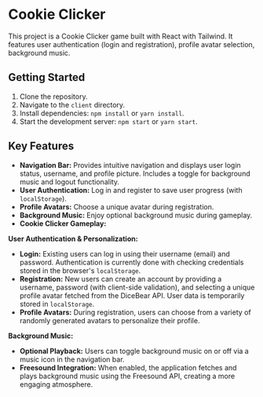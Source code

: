 # Cookie Clicker

This project is a Cookie Clicker game built with React with Tailwind. It features user authentication (login and registration), profile avatar selection, background music.

## Getting Started

1.  Clone the repository.
2.  Navigate to the `client` directory.
3.  Install dependencies: `npm install` or `yarn install`.
4.  Start the development server: `npm start` or `yarn start`.

## Key Features

* **Navigation Bar:** Provides intuitive navigation and displays user login status, username, and profile picture. Includes a toggle for background music and logout functionality.
* **User Authentication:** Log in and register to save user progress (with `localStorage`).
* **Profile Avatars:** Choose a unique avatar during registration.
* **Background Music:** Enjoy optional background music during gameplay.
* **Cookie Clicker Gameplay:**

**User Authentication & Personalization:**

* **Login:** Existing users can log in using their username (email) and password. Authentication is currently done with checking credentials stored in the browser's `localStorage`.
* **Registration:** New users can create an account by providing a username, password (with client-side validation), and selecting a unique profile avatar fetched from the DiceBear API. User data is temporarily stored in `localStorage`.
* **Profile Avatars:** During registration, users can choose from a variety of randomly generated avatars to personalize their profile.

**Background Music:**

* **Optional Playback:** Users can toggle background music on or off via a music icon in the navigation bar.
* **Freesound Integration:** When enabled, the application fetches and plays background music using the Freesound API, creating a more engaging atmosphere.
